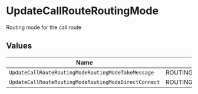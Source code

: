 # UpdateCallRouteRoutingMode

Routing mode for the call route


## Values

| Name                                                 | Value                                                |
| ---------------------------------------------------- | ---------------------------------------------------- |
| `UpdateCallRouteRoutingModeRoutingModeTakeMessage`   | ROUTING_MODE_TAKE_MESSAGE                            |
| `UpdateCallRouteRoutingModeRoutingModeDirectConnect` | ROUTING_MODE_DIRECT_CONNECT                          |